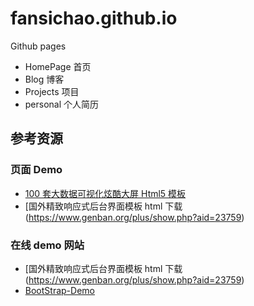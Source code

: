 # fansichao.github.io

Github pages

- HomePage 首页
- Blog 博客
- Projects 项目
- personal 个人简历

## 参考资源

### 页面 Demo

- [100 套大数据可视化炫酷大屏 Html5 模板](https://blog.csdn.net/qq_31766533/article/details/119274641)
- [国外精致响应式后台界面模板 html 下载(https://www.genban.org/plus/show.php?aid=23759)

### 在线 demo 网站

- [国外精致响应式后台界面模板 html 下载(https://www.genban.org/plus/show.php?aid=23759)
- [BootStrap-Demo](https://bootstrapdemo.blazorise.com/)
